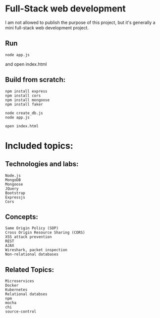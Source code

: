 # Full-Stack web development
I am not allowed to publish the purpose of this project,
but it's generally a mini full-stack web development project.

## Run
```
node app.js
```
and open index.html

## Build from scratch:
```
npm install express
npm install cors
npm install mongoose
npm install faker

node create_db.js
node app.js

open index.html
```
# Included topics:

## Technologies and labs:
```
Node.js
MongoDB
Mongoose
JQuery
Bootstrap
Expressjs
Cors
```

## Concepts:
```
Same Origin Policy (SOP)
Cross Origin Resource Sharing (CORS)
XSS attack prevention
REST
AJAX
Wireshark, packet inspection
Non-relational databases
```

## Related Topics:
```
Microservices
Docker
Kubernetes
Relational databses
npm
mocha
chi
source-control
```
